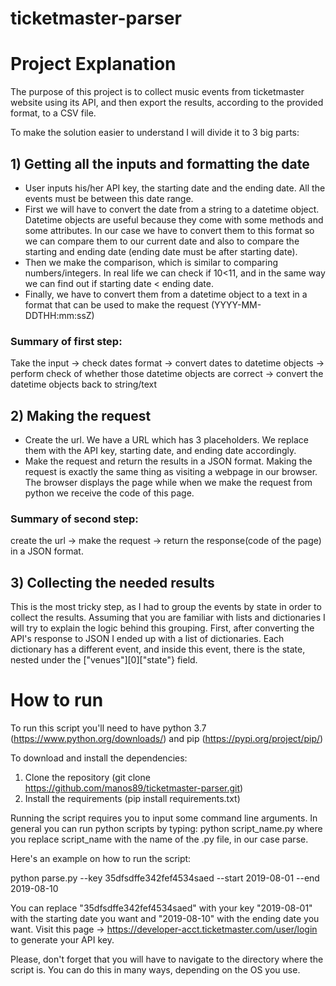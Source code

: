 # ticketmaster-parser

# Project Explanation
The purpose of this project is to collect music events from ticketmaster website using its API, and then export the results, according to the provided format, to a CSV file.

To make the solution easier to understand I will divide it to 3 big parts:
## 1) Getting all the inputs and formatting the date
  - User inputs his/her API key, the starting date and the ending date. All the events must be between this date range.
  - First we will have to convert the date from a string to a datetime object. Datetime objects are useful because they come with some         methods and some attributes. In our case we have to convert them to this format so we can compare them to our current date and also to     compare the starting and ending date (ending date must be after starting date).
  - Then we make the comparison, which is similar to comparing numbers/integers. In real life we can check if 10<11, and in the same way       we can find out if starting date < ending date.
  - Finally, we have to convert them from a datetime object to a text in a format that can be used to make the request (YYYY-MM-               DDTHH:mm:ssZ)
  
### Summary of first  step:
Take the input -> check dates format -> convert dates to datetime objects -> perform check of whether those datetime objects are correct -> convert the datetime objects back to string/text
## 2) Making the request
  - Create the url. We have a URL which has 3 placeholders. We replace them with the API key, starting date, and ending date                 accordingly.
  - Make the request and return the results in a JSON format. Making the request is exactly the same thing as visiting a webpage in our         browser. The browser displays the page while when we make the request from python we receive the code of this page.
  
  ### Summary of second  step:
  create the url -> make the request -> return the response(code of the page) in a JSON format.
## 3) Collecting the needed results
  This is the most tricky step, as I had to group the events by state in order to collect the results.
  Assuming that you are familiar with lists and dictionaries I will try to explain the logic behind this grouping.
  First, after converting the API's response to JSON I ended up with a list of dictionaries. Each dictionary has a different event, and   inside this event, there is the state, nested under the ["venues"][0]["state"} field.
  
# How to run

To run this script you'll need to have python 3.7 (https://www.python.org/downloads/) and pip (https://pypi.org/project/pip/)

To download and install the dependencies:
1) Clone the repository (git clone https://github.com/manos89/ticketmaster-parser.git)
2) Install the requirements (pip install requirements.txt)

Running the script requires you to input some command line arguments. In general you can run python scripts by typing: 
python script_name.py where you replace script_name with the name of the .py file, in our case parse.

Here's an example on how to run the script:

python parse.py --key 35dfsdffe342fef4534saed --start 2019-08-01 --end 2019-08-10

You can replace "35dfsdffe342fef4534saed" with your key "2019-08-01" with the starting date you want and "2019-08-10" with the ending date you want. Visit this page -> https://developer-acct.ticketmaster.com/user/login to generate your API key.

Please, don't forget that you will have to navigate to the directory where the script is. You can do this in many ways, depending on the OS you use.
